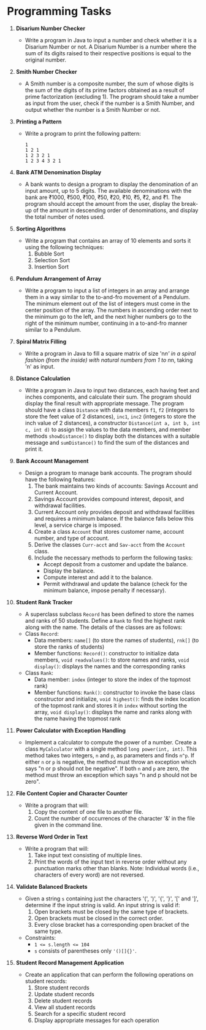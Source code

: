 # Programming Tasks

1. **Disarium Number Checker**
    - Write a program in Java to input a number and check whether it is a Disarium Number or not. A Disarium Number is a number where the sum of its digits raised to their respective positions is equal to the original number.

2. **Smith Number Checker**
    - A Smith number is a composite number, the sum of whose digits is the sum of the digits of its prime factors obtained as a result of prime factorization (excluding 1). The program should take a number as input from the user, check if the number is a Smith Number, and output whether the number is a Smith Number or not.

3. **Printing a Pattern**
    - Write a program to print the following pattern:
      ```
      1
      1 2 1
      1 2 3 2 1
      1 2 3 4 3 2 1
      ```

4. **Bank ATM Denomination Display**
    - A bank wants to design a program to display the denomination of an input amount, up to 5 digits. The available denominations with the bank are ₹1000, ₹500, ₹100, ₹50, ₹20, ₹10, ₹5, ₹2, and ₹1. The program should accept the amount from the user, display the break-up of the amount in descending order of denominations, and display the total number of notes used.

5. **Sorting Algorithms**
    - Write a program that contains an array of 10 elements and sorts it using the following techniques:
        1. Bubble Sort
        2. Selection Sort
        3. Insertion Sort

6. **Pendulum Arrangement of Array**
    - Write a program to input a list of integers in an array and arrange them in a way similar to the to-and-fro movement of a Pendulum. The minimum element out of the list of integers must come in the center position of the array. The numbers in ascending order next to the minimum go to the left, and the next higher numbers go to the right of the minimum number, continuing in a to-and-fro manner similar to a Pendulum.

7. **Spiral Matrix Filling**
    - Write a program in Java to fill a square matrix of size 'n*n' in a spiral fashion (from the inside) with natural numbers from 1 to n*n, taking 'n' as input.

8. **Distance Calculation**
    - Write a program in Java to input two distances, each having feet and inches components, and calculate their sum. The program should display the final result with appropriate message. The program should have a class `Distance` with data members `f1`, `f2` (integers to store the feet value of 2 distances), `inc1`, `inc2` (integers to store the inch value of 2 distances), a constructor `Distance(int a, int b, int c, int d)` to assign the values to the data members, and member methods `showDistance()` to display both the distances with a suitable message and `sumDistance()` to find the sum of the distances and print it.

9. **Bank Account Management**
    - Design a program to manage bank accounts. The program should have the following features:
        1. The bank maintains two kinds of accounts: Savings Account and Current Account.
        2. Savings Account provides compound interest, deposit, and withdrawal facilities.
        3. Current Account only provides deposit and withdrawal facilities and requires a minimum balance. If the balance falls below this level, a service charge is imposed.
        4. Create a class `Account` that stores customer name, account number, and type of account.
        5. Derive the classes `Curr-acct` and `Sav-acct` from the `Account` class.
        6. Include the necessary methods to perform the following tasks:
            - Accept deposit from a customer and update the balance.
            - Display the balance.
            - Compute interest and add it to the balance.
            - Permit withdrawal and update the balance (check for the minimum balance, impose penalty if necessary).

10. **Student Rank Tracker**
    - A superclass subclass `Record` has been defined to store the names and ranks of 50 students. Define a `Rank` to find the highest rank along with the name. The details of the classes are as follows:
    - Class `Record`:
        - Data members: `name[]` (to store the names of students), `rnk[]` (to store the ranks of students)
        - Member functions: `Record()`: constructor to initialize data members, `void readvalues()`: to store names and ranks, `void display()`: displays the names and the corresponding ranks
    - Class `Rank`:
        - Data member: `index` (integer to store the index of the topmost rank)
        - Member functions: `Rank()`: constructor to invoke the base class constructor and initialize, `void highest()`: finds the index location of the topmost rank and stores it in `index` without sorting the array, `void display()`: displays the name and ranks along with the name having the topmost rank

11. **Power Calculator with Exception Handling**
    - Implement a calculator to compute the power of a number. Create a class `MyCalculator` with a single method `long power(int, int)`. This method takes two integers, `n` and `p`, as parameters and finds `n^p`. If either `n` or `p` is negative, the method must throw an exception which says "n or p should not be negative". If both `n` and `p` are zero, the method must throw an exception which says "n and p should not be zero".

12. **File Content Copier and Character Counter**
    - Write a program that will:
        1. Copy the content of one file to another file.
        2. Count the number of occurrences of the character '&' in the file given in the command line.

13. **Reverse Word Order in Text**
    - Write a program that will:
        1. Take input text consisting of multiple lines.
        2. Print the words of the input text in reverse order without any punctuation marks other than blanks.
           Note: Individual words (i.e., characters of every word) are not reversed.

14. **Validate Balanced Brackets**
    - Given a string `s` containing just the characters '(', ')', '{', '}', '[' and ']', determine if the input string is valid. An input string is valid if:
        1. Open brackets must be closed by the same type of brackets.
        2. Open brackets must be closed in the correct order.
        3. Every close bracket has a corresponding open bracket of the same type.
    - Constraints:
        - `1 <= s.length <= 104`
        - `s` consists of parentheses only `'()[]{}'`.

15. **Student Record Management Application**
    - Create an application that can perform the following operations on student records:
        1. Store student records
        2. Update student records
        3. Delete student records
        4. View all student records
        5. Search for a specific student record
        6. Display appropriate messages for each operation